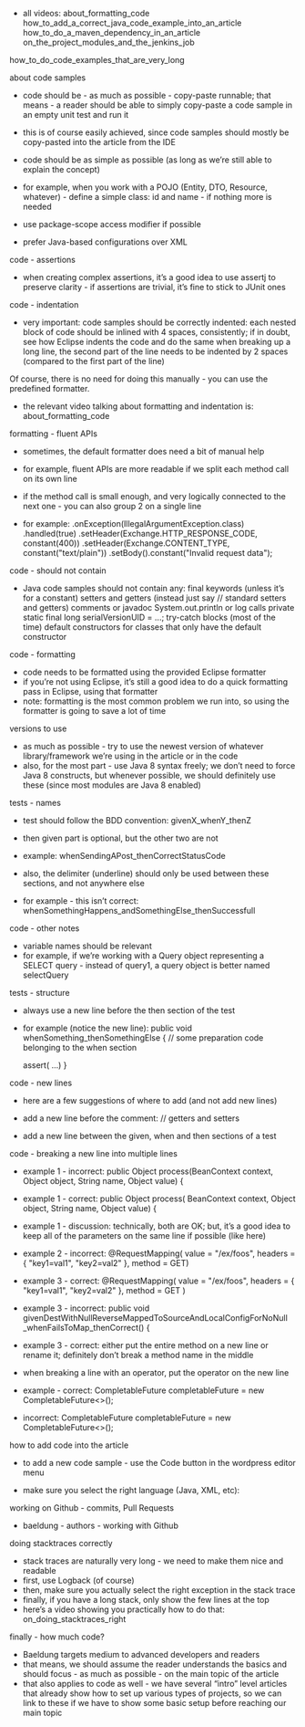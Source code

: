 - all videos: 
about_formatting_code
how_to_add_a_correct_java_code_example_into_an_article
how_to_do_a_maven_dependency_in_an_article
on_the_project_modules_and_the_jenkins_job

how_to_do_code_examples_that_are_very_long



about code samples
- code should be - as much as possible - copy-paste runnable; that means - a reader should be able to simply copy-paste a code sample in an empty unit test and run it



- this is of course easily achieved, since code samples should mostly be copy-pasted into the article from the IDE

- code should be as simple as possible (as long as we’re still able to explain the concept)
- for example, when you work with a POJO (Entity, DTO, Resource, whatever) - define a simple class: id and name - if nothing more is needed
- use package-scope access modifier if possible
- prefer Java-based configurations over XML



code - assertions
- when creating complex assertions, it’s a good idea to use assertj to preserve clarity - if assertions are trivial, it’s fine to stick to JUnit ones



code - indentation
- very important: code samples should be correctly indented: 
each nested block of code should be inlined with 4 spaces, consistently; if in doubt, see how Eclipse indents the code and do the same
when breaking up a long line, the second part of the line needs to be indented by 2 spaces (compared to the first part of the line)

Of course, there is no need for doing this manually - you can use the predefined formatter.

- the relevant video talking about formatting and indentation is: 
about_formatting_code



formatting - fluent APIs
- sometimes, the default formatter does need a bit of manual help
- for example, fluent APIs are more readable if we split each method call on its own line
- if the method call is small enough, and very logically connected to the next one - you can also group 2 on a single line

- for example: 
.onException(IllegalArgumentException.class)
.handled(true)
.setHeader(Exchange.HTTP_RESPONSE_CODE, constant(400))
.setHeader(Exchange.CONTENT_TYPE, constant("text/plain"))
.setBody().constant("Invalid request data");




code - should not contain
- Java code samples should not contain any: 
final keywords (unless it’s for a constant)
setters and getters (instead just say // standard setters and getters)
comments or javadoc
System.out.println or log calls
private static final long serialVersionUID = ...;
try-catch blocks (most of the time)
default constructors for classes that only have the default constructor



code - formatting
- code needs to be formatted using the provided Eclipse formatter 
- if you’re not using Eclipse, it’s still a good idea to do a quick formatting pass in Eclipse, using that formatter
- note: formatting is the most common problem we run into, so using the formatter is going to save a lot of time



versions to use
- as much as possible - try to use the newest version of whatever library/framework we’re using in the article or in the code
- also, for the most part - use Java 8 syntax freely; we don’t need to force Java 8 constructs, but whenever possible, we should definitely use these (since most modules are Java 8 enabled)



tests - names
- test should follow the BDD convention: 
givenX_whenY_thenZ

- then given part is optional, but the other two are not
- example: 
whenSendingAPost_thenCorrectStatusCode

- also, the delimiter (underline) should only be used between these sections, and not anywhere else
- for example - this isn’t correct:  
whenSomethingHappens_andSomethingElse_thenSuccessfull



code - other notes
- variable names should be relevant 
- for example, if we’re working with a Query object representing a SELECT query - instead of query1, a query object is better named selectQuery



tests - structure
- always use a new line before the then section of the test
- for example (notice the new line): 
public void whenSomething_thenSomethingElse {
    // some preparation code belonging to the when section

    assert( ...)
}



code - new lines
- here are a few suggestions of where to add (and not add new lines)

- add a new line before the comment: // getters and setters

- add a new line between the given, when and then sections of a test



code - breaking a new line into multiple lines

- example 1 - incorrect: 
public Object process(BeanContext context, Object object,
 String name, Object value) {

- example 1 - correct: 
public Object process(
  BeanContext context, Object object, String name, Object value) {

- example 1 - discussion: technically, both are OK; but, it’s a good idea to keep all of the parameters on the same line if possible (like here)


- example 2 - incorrect: 
@RequestMapping(
  value = "/ex/foos", headers = { "key1=val1", "key2=val2" }, 
  method = GET)

- example 3 - correct: 
@RequestMapping(
  value = "/ex/foos", 
  headers = { "key1=val1", "key2=val2" }, 
  method = GET
)


- example 3 - incorrect: 
public void givenDestWithNullReverseMappedToSourceAndLocalConfigForNoNull
  _whenFailsToMap_thenCorrect() {

- example 3 - correct: either put the entire method on a new line or rename it; definitely don’t break a method name in the middle


- when breaking a line with an operator, put the operator on the new line
- example - correct: 
CompletableFuture<String> completableFuture 
  = new CompletableFuture<>();

- incorrect: 
CompletableFuture<String> completableFuture = 
  new CompletableFuture<>();



how to add code into the article
- to add a new code sample - use the Code button in the wordpress editor menu


- make sure you select the right language (Java, XML, etc): 



working on Github - commits, Pull Requests
- baeldung - authors - working with Github



doing stacktraces correctly
- stack traces are naturally very long - we need to make them nice and readable
- first, use Logback (of course)
- then, make sure you actually select the right exception in the stack trace
- finally, if you have a long stack, only show the few lines at the top
- here’s a video showing you practically how to do that: 
on_doing_stacktraces_right



finally - how much code?
- Baeldung targets medium to advanced developers and readers
- that means, we should assume the reader understands the basics and should focus - as much as possible - on the main topic of the article
- that also applies to code as well - we have several “intro” level articles that already show how to set up various types of projects, so we can link to these if we have to show some basic setup before reaching our main topic

